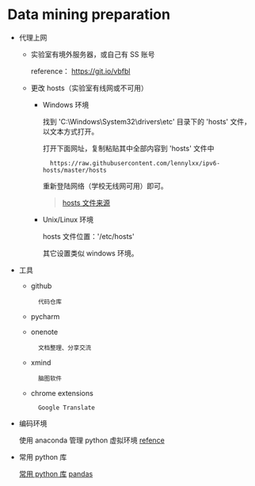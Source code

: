 # Data mining preparation

- 代理上网

    + 实验室有境外服务器，或自己有 SS 账号

        reference： https://git.io/vbfbl

    + 更改 hosts（实验室有线网或不可用）

        * Windows 环境

            找到 'C:\Windows\System32\drivers\etc' 目录下的 'hosts' 文件，以文本方式打开。

            打开下面网址，复制粘贴其中全部内容到 'hosts' 文件中

                https://raw.githubusercontent.com/lennylxx/ipv6-hosts/master/hosts

            重新登陆网络（学校无线网可用）即可。

            > [hosts 文件来源](https://github.com/lennylxx/ipv6-hosts)

        * Unix/Linux 环境

            hosts 文件位置：'/etc/hosts'

            其它设置类似 windows 环境。

- 工具

    + github

            代码仓库

    + pycharm

    + onenote

            文档整理、分享交流

    + xmind

            脑图软件

    + chrome extensions

            Google Translate

+ 编码环境

    使用 anaconda 管理 python 虚拟环境 [refence](https://git.io/vbfx7)

+ 常用 python 库

    [常用 python 库](https://git.io/vbfxd)
    [pandas](https://git.io/vbfxA)




